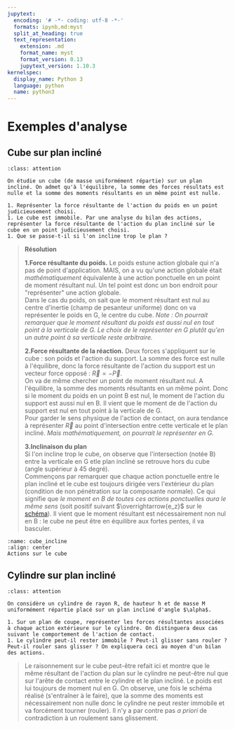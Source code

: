 ```yaml
---
jupytext:
  encoding: '# -*- coding: utf-8 -*-'
  formats: ipynb,md:myst
  split_at_heading: true
  text_representation:
    extension: .md
    format_name: myst
    format_version: 0.13
    jupytext_version: 1.10.3
kernelspec:
  display_name: Python 3
  language: python
  name: python3
---
```

# Exemples d'analyse

## Cube sur plan incliné

````{admonition} Exercice 
:class: attention

On étudie un cube (de masse uniformément répartie) sur un plan incliné. On admet qu'à l'équilibre, la somme des forces résultats est nulle et la somme des moments résultants en un même point est nulle.

1. Représenter la force résultante de l'action du poids en un point judicieusement choisi.
1. Le cube est immobile. Par une analyse du bilan des actions, représenter la force résultante de l'action du plan incliné sur le cube en un point judicieusement choisi.
1. Que se passe-t-il si l'on incline trop le plan ?

````

>__Résolution__
>
>__1.Force résultante du poids.__
>Le poids estune action globale qui n'a pas de point d'application. MAIS, on a vu qu'une action globale était _mathématiquement_ équivalente à une action ponctuelle en un point de moment résultant nul. Un tel point est donc un bon endroit pour "représenter" une action globale.  
>Dans le cas du poids, on sait que le moment résultant est nul au centre d'inertie (champ de pesanteur uniforme) donc on va représenter le poids en G, le centre du cube.
>_Note : On pourrait remarquer que le moment résultant du poids est aussi nul en tout point à la verticale de G. Le choix de le représenter en G plutôt qu'en un autre point à sa verticale reste arbitraire._
>
>__2.Force résultante de la réaction.__
>Deux forces s'appliquent sur le cube : son poids et l'action du support. La somme des force est nulle à l'équilibre, donc la force résultante de l'action du support est un vecteur force opposé : $\overrightarrow{R} = - \overrightarrow{P}$.  
>On va de même chercher un point de moment résultant nul. A l'équilibre, la somme des moments résultants en un même point. Donc si le moment du poids en un point B est nul, le moment de l'action du support est aussi nul en B. Il vient que le moment de  de l'action du support est nul en tout point à la verticale de G.  
>Pour garder le sens physique de l'action de contact, on aura tendance à représenter $\overrightarrow{R}$ au point d'intersection entre cette verticale et le plan incliné. _Mais mathématiquement, on pourrait le représenter en G._
>
>__3.Inclinaison du plan__  
>Si l'on incline trop le cube, on observe que l'intersection (notée B) entre la verticale en G etle plan incliné se retrouve hors du cube (angle supérieur à 45 degré).  
>Commençons par remarquer que chaque action ponctuelle entre le plan incliné et le cube est toujours dirigée vers l'extérieur du plan (condition de non pénétration sur la composante normale). Ce qui signifie que _le moment en B de toutes ces actions ponctuelles aura le même sens_ (soit positif suivant $\overrightarrow{e_z}$ sur le [schéma](cube_incline)). Il vient que le moment résultant est nécessairement non nul en B : le cube ne peut être en équilibre aux fortes pentes, il va basculer.

```{figure} ./images/meca_actions_cube.png
:name: cube_incline
:align: center
Actions sur le cube
```
## Cylindre sur plan incliné

````{admonition} Exercice 
:class: attention

On considère un cylindre de rayon R, de hauteur h et de masse M uniformément répartie placé sur un plan incliné d'angle $\alpha$.

1. Sur un plan de coupe, représenter les forces résultantes associées à chaque action extérieure sur le cylindre. On distinguera deux cas suivant le comportement de l'action de contact.
1. Le cylindre peut-il rester immobile ? Peut-il glisser sans rouler ? Peut-il rouler sans glisser ? On expliquera ceci au moyen d'un bilan des actions.

````
>Le raisonnement sur le cube peut-être refait ici et montre que le même résultant de l'action du plan sur le cylindre ne peut-être nul que sur l'arête de contact entre le cylindre et le plan incliné. Le poids est lui toujours de moment nul en G. 
>On observe, une fois le schéma réalisé (s'entraîner à le faire), que la somme des moments est nécessairement non nulle donc le cylindre ne peut rester immobile et va forcément tourner (rouler). Il n'y a par contre pas _a priori_ de contradiction à un roulement sans glissement.
